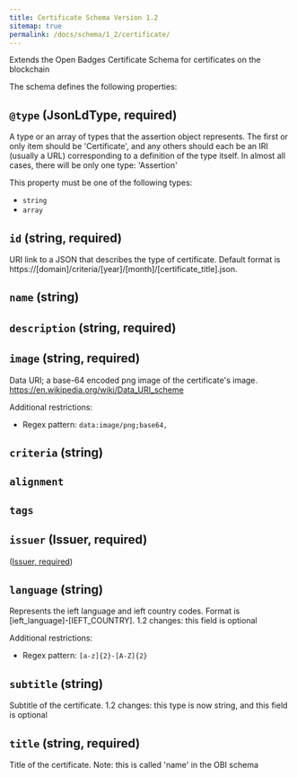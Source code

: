 ```yaml
---
title: Certificate Schema Version 1.2
sitemap: true
permalink: /docs/schema/1_2/certificate/
---
```


Extends the Open Badges Certificate Schema for certificates on the blockchain

The schema defines the following properties:

## `@type` (JsonLdType, required)

A type or an array of types that the assertion object represents. The first or only item should be 'Certificate', and any others should each be an IRI (usually a URL) corresponding to a definition of the type itself. In almost all cases, there will be only one type: 'Assertion'

This property must be one of the following types:

* `string`
* `array`

## `id` (string, required)

URI link to a JSON that describes the type of certificate. Default format is https://[domain]/criteria/[year]/[month]/[certificate_title].json.

## `name` (string)

## `description` (string, required)

## `image` (string, required)

Data URI; a base-64 encoded png image of the certificate's image. https://en.wikipedia.org/wiki/Data_URI_scheme

Additional restrictions:

* Regex pattern: `data:image/png;base64,`

## `criteria` (string)

## `alignment`

## `tags`

## `issuer` (Issuer, required)

([Issuer, required](/docs/schema/v1_2/issuer/))

## `language` (string)

Represents the ieft language and ieft country codes. Format is [ieft_language]-[IEFT_COUNTRY]. 1.2 changes: this field is optional

Additional restrictions:

* Regex pattern: `[a-z]{2}-[A-Z]{2}`

## `subtitle` (string)

Subtitle of the certificate. 1.2 changes: this type is now string, and this field is optional

## `title` (string, required)

Title of the certificate. Note: this is called 'name' in the OBI schema

